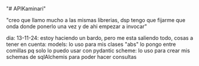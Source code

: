 "# APIKaminari" 

"creo que llamo mucho a las mismas librerias, dsp tengo que fijarme que onda donde ponerlo una vez y de ahi empezar a invocar"


dia: 13-11-24:
    estoy haciendo un bardo, pero me esta saliendo todo, cosas a tener en cuenta:
        models: lo uso para mis clases "abs" lo pongo entre comillas pq solo lo puedo usar con pydantic
        scheme: lo uso para crear mis schemas de sqlAlchemis para poder hacer consultas